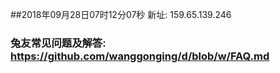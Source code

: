 ##2018年09月28日07时12分07秒 新址: 159.65.139.246
### 兔友常见问题及解答: https://github.com/wanggonging/d/blob/w/FAQ.md
